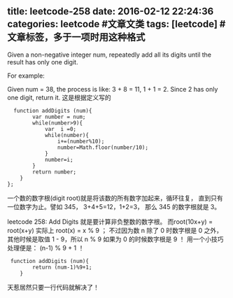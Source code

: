 title: leetcode-258
date: 2016-02-12 22:24:36
categories: leetcode #文章文类
tags: [leetcode] #文章标签，多于一项时用这种格式
---
Given a non-negative integer num, repeatedly add all its digits until the result has only one digit.

For example:

Given num = 38, the process is like: 3 + 8 = 11, 1 + 1 = 2. Since 2 has only one digit, return it.
这是根据定义写的
```
  function addDigits (num){
        var number = num;
        while(number>9){
            var  i =0;
            while(number){
                i+=(number%10);
                number=Math.floor(number/10);
            }
            number=i;
        }
        return number;
    }
};
```
一个数的数字根(digit root)就是将该数的所有数字加起来，循环往复，
直到只有一位数字为止。譬如 345， 3+4+5=12，1+2=3，
那么 345 的数字根就是 3。

leetcode 258: Add Digits 就是要计算非负整数的数字根。
 而root(10x+y) = root(x+y) 实际上 root(x) = x % 9 ；
 不过因为数 n 除了 0 时数字根是 0 之外，其他时候是取值 1 - 9，所以 n % 9 如果为 0 的时候数字根是 9 ！
 用一个小技巧处理便是： (n-1) % 9 + 1 ！
```
 function addDigits (num){
        return (num-1)%9+1;
    }
```
天惹居然只要一行代码就解决了！
